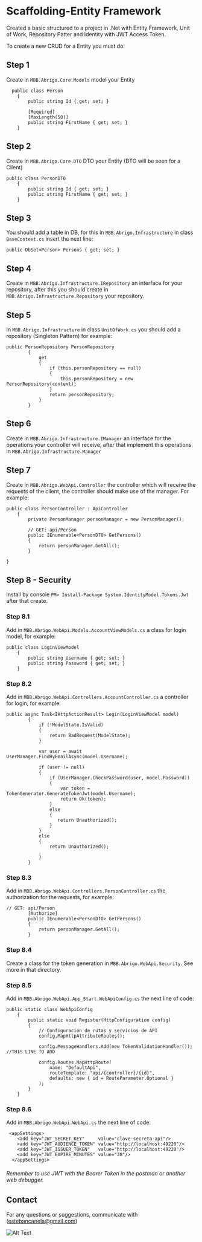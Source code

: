 # Scaffolding-Entity Framework
Created a basic structured to a project in .Net with Entity Framework, Unit of Work, Repository Patter and Identity with JWT Access Token.

To create a new CRUD for a Entity you must do:

## Step 1 
Create in `MBB.Abrigo.Core.Models` model your Entity

```
  public class Person
    {
        public string Id { get; set; }

        [Required]
        [MaxLength(50)]
        public string FirstName { get; set; }       
    }
```

## Step 2 
Create in `MBB.Abrigo.Core.DTO` DTO your Entity (DTO will be seen for a Client)

```
public class PersonDTO
    {
        public string Id { get; set; }
        public string FirstName { get; set; }
    }
```

## Step 3
You should add a table in DB, for this in `MBB.Abrigo.Infrastructure` in class `BaseContext.cs` insert the next line:
```
public DbSet<Person> Persons { get; set; }
```

## Step 4 
Create in `MBB.Abrigo.Infrastructure.IRepository` an interface for your repository, after this you should create in `MBB.Abrigo.Infrastructure.Repository` your repository.

## Step 5
In `MBB.Abrigo.Infrastructure` in class `UnitOfWork.cs` you should add a repository (Singleton Pattern) for example:
```
public PersonRepository PersonRepository
        {
            get
            {
                if (this.personRepository == null)
                {
                    this.personRepository = new PersonRepository(context);
                }
                return personRepository;
            }
        }
```

## Step 6
Create in `MBB.Abrigo.Infrastructure.IManager` an interface for the operations your controller will receive, after that implement this operations in `MBB.Abrigo.Infrastructure.Manager`

## Step 7
Create in `MBB.Abrigo.WebApi.Controller` the controller which will receive the requests of the client, the controller should make use of the manager. For example:
```
public class PersonController : ApiController
    {
        private PersonManager personManager = new PersonManager();

        // GET: api/Person
        public IEnumerable<PersonDTO> GetPersons()
        {
            return personManager.GetAll();
        }

}
```

## Step 8 - Security
Install by console  `PM> Install-Package System.IdentityModel.Tokens.Jwt` after that create.


### Step 8.1
Add in `MBB.Abrigo.WebApi.Models.AccountViewModels.cs` a class for login model, for example:
```
public class LoginViewModel
    {
        public string Username { get; set; }
        public string Password { get; set; }
    }
```

### Step 8.2 
Add in `MBB.Abrigo.WebApi.Controllers.AccountController.cs` a controller for login, for example:
```
public async Task<IHttpActionResult> Login(LoginViewModel model)
        {
            if (!ModelState.IsValid)
            {
                return BadRequest(ModelState);
            }

            var user = await UserManager.FindByEmailAsync(model.Username);
            
            if (user != null)
            {
                if (UserManager.CheckPassword(user, model.Password))
                {
                    var token = TokenGenerator.GenerateTokenJwt(model.Username);
                    return Ok(token);
                }
                else
                {
                   return Unauthorized();
                }
            }
            else
            {
                return Unauthorized();

            }
        }
```
### Step 8.3
Add in `MBB.Abrigo.WebApi.Controllers.PersonController.cs` the authorization for the requests, for example:
```
// GET: api/Person
        [Authorize]
        public IEnumerable<PersonDTO> GetPersons()
        {
            return personManager.GetAll();
        }
```
### Step 8.4
Create a class for the token generation in `MBB.Abrigo.WebApi.Security`. See more in that directory.

### Step 8.5
Add in `MBB.Abrigo.WebApi.App_Start.WebApiConfig.cs` the next line of code:
```
public static class WebApiConfig
    {
        public static void Register(HttpConfiguration config)
        {
            // Configuración de rutas y servicios de API
            config.MapHttpAttributeRoutes();

            config.MessageHandlers.Add(new TokenValidationHandler()); //THIS LINE TO ADD

            config.Routes.MapHttpRoute(
                name: "DefaultApi",
                routeTemplate: "api/{controller}/{id}",
                defaults: new { id = RouteParameter.Optional }
            );
        }
    }
```

### Step 8.6
Add in `MBB.Abrigo.WebApi.WebApi.cs` the next line of code:
```
 <appSettings>
    <add key="JWT_SECRET_KEY"     value="clave-secreta-api"/>
    <add key="JWT_AUDIENCE_TOKEN" value="http://localhost:49220"/>
    <add key="JWT_ISSUER_TOKEN"   value="http://localhost:49220"/>
    <add key="JWT_EXPIRE_MINUTES" value="30"/>   
  </appSettings>
 ```

###### Remember to use JWT with the Bearer Token in the postman or another web debugger.
 
 
## Contact
For any questions or suggestions, communicate with (estebancanela@gmail.com)


![Alt Text](https://media.giphy.com/media/3orifd7YPQLkSftPqw/giphy.gif)

